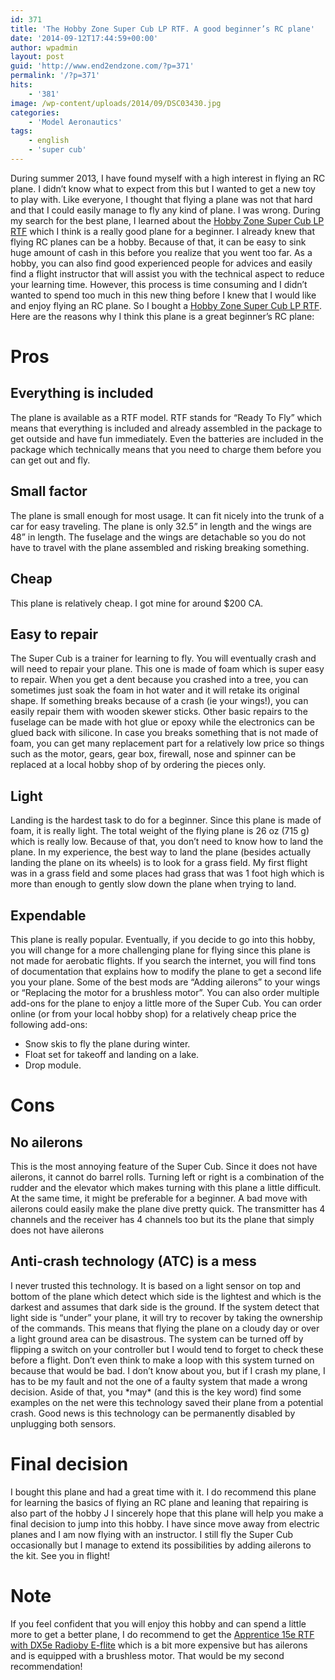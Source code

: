 ```yaml
---
id: 371
title: 'The Hobby Zone Super Cub LP RTF. A good beginner’s RC plane'
date: '2014-09-12T17:44:59+00:00'
author: wpadmin
layout: post
guid: 'http://www.end2endzone.com/?p=371'
permalink: '/?p=371'
hits:
    - '381'
image: /wp-content/uploads/2014/09/DSC03430.jpg
categories:
    - 'Model Aeronautics'
tags:
    - english
    - 'super cub'
---
```


During summer 2013, I have found myself with a high interest in flying an RC plane. I didn’t know what to expect from this but I wanted to get a new toy to play with. Like everyone, I thought that flying a plane was not that hard and that I could easily manage to fly any kind of plane. I was wrong. During my search for the best plane, I learned about the [Hobby Zone Super Cub LP RTF](http://secure.hobbyzone.com/catalog/hz/HBZ7300.html) which I think is a really good plane for a beginner. I already knew that flying RC planes can be a hobby. Because of that, it can be easy to sink huge amount of cash in this before you realize that you went too far. As a hobby, you can also find good experienced people for advices and easily find a flight instructor that will assist you with the technical aspect to reduce your learning time. However, this process is time consuming and I didn’t wanted to spend too much in this new thing before I knew that I would like and enjoy flying an RC plane. So I bought a [Hobby Zone Super Cub LP RTF](http://secure.hobbyzone.com/catalog/hz/HBZ7300.html). Here are the reasons why I think this plane is a great beginner’s RC plane:

# Pros

## Everything is included

The plane is available as a RTF model. RTF stands for “Ready To Fly” which means that everything is included and already assembled in the package to get outside and have fun immediately. Even the batteries are included in the package which technically means that you need to charge them before you can get out and fly.

## Small factor

The plane is small enough for most usage. It can fit nicely into the trunk of a car for easy traveling. The plane is only 32.5” in length and the wings are 48” in length. The fuselage and the wings are detachable so you do not have to travel with the plane assembled and risking breaking something.

## Cheap

This plane is relatively cheap. I got mine for around $200 CA.

## Easy to repair

The Super Cub is a trainer for learning to fly. You will eventually crash and will need to repair your plane. This one is made of foam which is super easy to repair. When you get a dent because you crashed into a tree, you can sometimes just soak the foam in hot water and it will retake its original shape. If something breaks because of a crash (ie your wings!), you can easily repair them with wooden skewer sticks. Other basic repairs to the fuselage can be made with hot glue or epoxy while the electronics can be glued back with silicone. In case you breaks something that is not made of foam, you can get many replacement part for a relatively low price so things such as the motor, gears, gear box, firewall, nose and spinner can be replaced at a local hobby shop of by ordering the pieces only.

## Light

Landing is the hardest task to do for a beginner. Since this plane is made of foam, it is really light. The total weight of the flying plane is 26 oz (715 g) which is really low. Because of that, you don’t need to know how to land the plane. In my experience, the best way to land the plane (besides actually landing the plane on its wheels) is to look for a grass field. My first flight was in a grass field and some places had grass that was 1 foot high which is more than enough to gently slow down the plane when trying to land.

## Expendable

This plane is really popular. Eventually, if you decide to go into this hobby, you will change for a more challenging plane for flying since this plane is not made for aerobatic flights. If you search the internet, you will find tons of documentation that explains how to modify the plane to get a second life you your plane. Some of the best mods are “Adding ailerons” to your wings or “Replacing the motor for a brushless motor”. You can also order multiple add-ons for the plane to enjoy a little more of the Super Cub. You can order online (or from your local hobby shop) for a relatively cheap price the following add-ons:

- Snow skis to fly the plane during winter.
- Float set for takeoff and landing on a lake.
- Drop module.

# Cons

## No ailerons

This is the most annoying feature of the Super Cub. Since it does not have ailerons, it cannot do barrel rolls. Turning left or right is a combination of the rudder and the elevator which makes turning with this plane a little difficult. At the same time, it might be preferable for a beginner. A bad move with ailerons could easily make the plane dive pretty quick. The transmitter has 4 channels and the receiver has 4 channels too but its the plane that simply does not have ailerons

## Anti-crash technology (ATC) is a mess

I never trusted this technology. It is based on a light sensor on top and bottom of the plane which detect which side is the lightest and which is the darkest and assumes that dark side is the ground. If the system detect that light side is “under” your plane, it will try to recover by taking the ownership of the commands. This means that flying the plane on a cloudy day or over a light ground area can be disastrous. The system can be turned off by flipping a switch on your controller but I would tend to forget to check these before a flight. Don’t even think to make a loop with this system turned on because that would be bad. I don’t know about you, but if I crash my plane, I has to be my fault and not the one of a faulty system that made a wrong decision. Aside of that, you \*may\* (and this is the key word) find some examples on the net were this technology saved their plane from a potential crash. Good news is this technology can be permanently disabled by unplugging both sensors.

# Final decision

I bought this plane and had a great time with it. I do recommend this plane for learning the basics of flying an RC plane and leaning that repairing is also part of the hobby J I sincerely hope that this plane will help you make a final decision to jump into this hobby. I have since move away from electric planes and I am now flying with an instructor. I still fly the Super Cub occasionally but I manage to extend its possibilities by adding ailerons to the kit. See you in flight!

# Note

If you feel confident that you will enjoy this hobby and can spend a little more to get a better plane, I do recommend to get the [Apprentice 15e RTF with DX5e Radioby E-flite](http://www.horizonhobby.com/products/apprentice-15e-rtf-with-dx5e-radio-EFL2725) which is a bit more expensive but has ailerons and is equipped with a brushless motor. That would be my second recommendation!